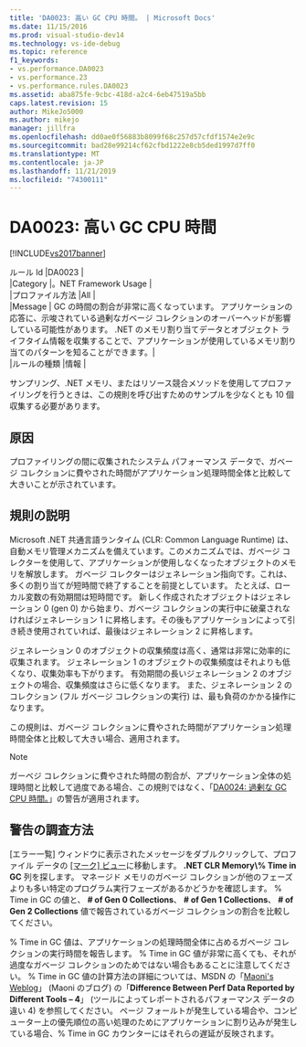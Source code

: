 ```yaml
---
title: 'DA0023: 高い GC CPU 時間。 | Microsoft Docs'
ms.date: 11/15/2016
ms.prod: visual-studio-dev14
ms.technology: vs-ide-debug
ms.topic: reference
f1_keywords:
- vs.performance.DA0023
- vs.performance.23
- vs.performance.rules.DA0023
ms.assetid: aba875fe-9cbc-418d-a2c4-6eb47519a5bb
caps.latest.revision: 15
author: MikeJo5000
ms.author: mikejo
manager: jillfra
ms.openlocfilehash: dd0ae0f56883b8099f68c257d57cfdf1574e2e9c
ms.sourcegitcommit: bad28e99214cf62cfbd1222e8cb5ded1997d7ff0
ms.translationtype: MT
ms.contentlocale: ja-JP
ms.lasthandoff: 11/21/2019
ms.locfileid: "74300111"
---
```

# <a name="da0023-high-gc-cpu-time"></a>DA0023: 高い GC CPU 時間
[!INCLUDE[vs2017banner](../includes/vs2017banner.md)]

ルール Id |DA0023 |  
|Category |。NET Framework Usage |  
|プロファイル方法 |All |  
|Message | GC の時間の割合が非常に高くなっています。 アプリケーションの応答に、示唆されている過剰なガベージ コレクションのオーバーヘッドが影響している可能性があります。 .NET のメモリ割り当てデータとオブジェクト ライフタイム情報を収集することで、アプリケーションが使用しているメモリ割り当てのパターンを知ることができます。|  
|ルールの種類 |情報 |  
  
 サンプリング、.NET メモリ、またはリソース競合メソッドを使用してプロファイリングを行うときは、この規則を呼び出すためのサンプルを少なくとも 10 個収集する必要があります。  
  
## <a name="cause"></a>原因  
 プロファイリングの間に収集されたシステム パフォーマンス データで、ガベージ コレクションに費やされた時間がアプリケーション処理時間全体と比較して大きいことが示されています。  
  
## <a name="rule-description"></a>規則の説明  
 Microsoft .NET 共通言語ランタイム (CLR: Common Language Runtime) は、自動メモリ管理メカニズムを備えています。このメカニズムでは、ガベージ コレクターを使用して、アプリケーションが使用しなくなったオブジェクトのメモリを解放します。 ガベージ コレクターはジェネレーション指向です。これは、多くの割り当てが短時間で終了することを前提としています。 たとえば、ローカル変数の有効期間は短時間です。 新しく作成されたオブジェクトはジェネレーション 0 (gen 0) から始まり、ガベージ コレクションの実行中に破棄されなければジェネレーション 1 に昇格します。その後もアプリケーションによって引き続き使用されていれば、最後はジェネレーション 2 に昇格します。  
  
 ジェネレーション 0 のオブジェクトの収集頻度は高く、通常は非常に効率的に収集されます。 ジェネレーション 1 のオブジェクトの収集頻度はそれよりも低くなり、収集効率も下がります。 有効期間の長いジェネレーション 2 のオブジェクトの場合、収集頻度はさらに低くなります。 また、ジェネレーション 2 のコレクション (フル ガベージ コレクションの実行) は、最も負荷のかかる操作になります。  
  
 この規則は、ガベージ コレクションに費やされた時間がアプリケーション処理時間全体と比較して大きい場合、適用されます。  
  
> [!NOTE]
> ガーベジ コレクションに費やされた時間の割合が、アプリケーション全体の処理時間と比較して過度である場合、この規則ではなく、「[DA0024: 過剰な GC CPU 時間。](../profiling/da0024-excessive-gc-cpu-time.md)」の警告が適用されます。  
  
## <a name="how-to-investigate-a-warning"></a>警告の調査方法  
 [エラー一覧] ウィンドウに表示されたメッセージをダブルクリックして、プロファイル データの [[マーク] ビュー](../profiling/marks-view.md)に移動します。 **.NET CLR Memory\\% Time in GC** 列を探します。 マネージド メモリのガベージ コレクションが他のフェーズよりも多い特定のプログラム実行フェーズがあるかどうかを確認します。 % Time in GC の値と、 **# of Gen 0 Collections**、 **# of Gen 1 Collections**、 **# of Gen 2 Collections** 値で報告されているガベージ コレクションの割合を比較してください。  
  
 % Time in GC 値は、アプリケーションの処理時間全体に占めるガベージ コレクションの実行時間を報告します。 % Time in GC 値が非常に高くても、それが過度なガベージ コレクションのためではない場合もあることに注意してください。 % Time in GC 値の計算方法の詳細については、MSDN の「[Maoni's Weblog](https://go.microsoft.com/fwlink/?LinkId=177863)」 (Maoni のブログ) の「**Difference Between Perf Data Reported by Different Tools – 4**」 (ツールによってレポートされるパフォーマンス データの違い 4) を参照してください。 ページ フォールトが発生している場合や、コンピューター上の優先順位の高い処理のためにアプリケーションに割り込みが発生している場合、% Time in GC カウンターにはそれらの遅延が反映されます。
